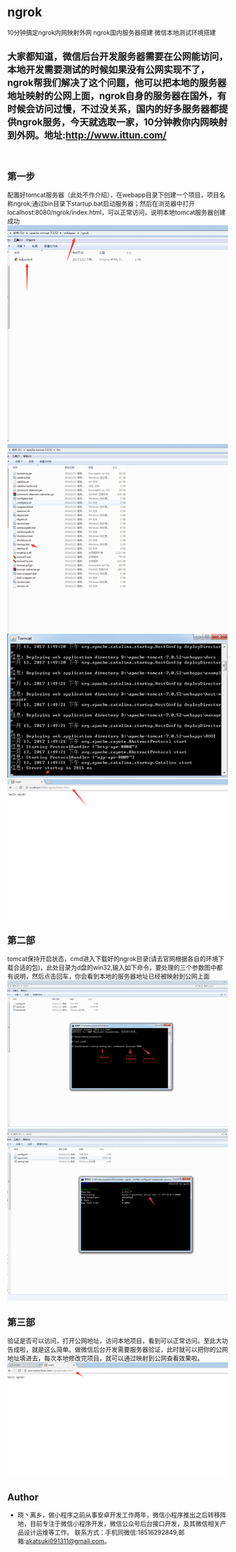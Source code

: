# ngrok
10分钟搞定ngrok内网映射外网 ngrok国内服务器搭建 微信本地测试环境搭建


## 大家都知道，微信后台开发服务器需要在公网能访问，本地开发需要测试的时候如果没有公网实现不了，ngrok帮我们解决了这个问题，他可以把本地的服务器地址映射的公网上面，ngrok自身的服务器在国外，有时候会访问过慢，不过没关系，国内的好多服务器都提供ngrok服务，今天就选取一家，10分钟教你内网映射到外网。地址:http://www.ittun.com/
  
## 第一步
   配置好tomcat服务器（此处不作介绍），在webapp目录下创建一个项目，项目名称ngrok;通过bin目录下startup.bat启动服务器；然后在浏览器中打开localhost:8080/ngrok/index.html，可以正常访问，说明本地tomcat服务器创建成功
  ![](https://github.com/xiechunming/ngrok/blob/master/ng3.png)
  ![](https://github.com/xiechunming/ngrok/blob/master/ng1.png)
  ![](https://github.com/xiechunming/ngrok/blob/master/ng2.png)
  ![](https://github.com/xiechunming/ngrok/blob/master/ng5.png)

## 第二部
   tomcat保持开启状态，cmd进入下载好的ngrok目录(请去官网根据各自的环境下载合适的包)，此处目录为d盘的win32,输入如下命令，要处理的三个参数图中都有说明，然后点击回车，你会看到本地的服务器地址已经被映射到公网上面
  ![](https://github.com/xiechunming/ngrok/blob/master/ng6.png)
  ![](https://github.com/xiechunming/ngrok/blob/master/ng7.png)

## 第三部
   验证是否可以访问，打开公网地址，访问本地项目，看到可以正常访问。至此大功告成啦，就是这么简单。做微信后台开发需要服务器验证，此时就可以把你的公网地址填进去，每次本地修改完项目，就可以通过映射到公网查看效果啦。
  ![](https://github.com/xiechunming/ngrok/blob/master/ng8.png)







## Author
- 晓丶离乡，做小程序之前从事安卓开发工作两年，微信小程序推出之后转移阵地，目前专注于微信小程序开发，微信公众号后台接口开发，及其微信相关产品设计运维等工作。 联系方式：手机同微信:18516292849,邮箱:akatsuki091311@gmail.com。
